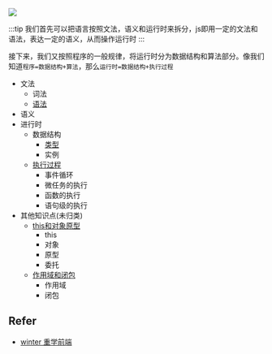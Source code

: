 
![](https://static001.geekbang.org/resource/image/6a/9b/6aec0a09381a2f74014ec604ef99c19b.png)

:::tip
我们首先可以把语言按照文法，语义和运行时来拆分，js即用一定的文法和语法，表达一定的语义，从而操作运行时
:::

接下来，我们又按照程序的一般规律，将运行时分为数据结构和算法部分。像我们知道`程序=数据结构+算法`，那么`运行时=数据结构+执行过程`

* 文法
    * 词法
    * [语法](https://luvsunlight.github.io/front-end-cookbook/#/_posts/JS/语法)
* 语义
* 进行时
    * 数据结构
        * [类型](https://luvsunlight.github.io/front-end-cookbook/#/_posts/JS/类型)
        * 实例
    * [执行过程](https://luvsunlight.github.io/front-end-cookbook/#/_posts/JS/异步)
        * 事件循环
        * 微任务的执行
        * 函数的执行
        * 语句级的执行
* 其他知识点(未归类)
    * [this和对象原型](https://luvsunlight.github.io/front-end-cookbook/#/_posts/JS/this和对象原型)
        * this
        * 对象
        * 原型
        * 委托
    * [作用域和闭包](https://luvsunlight.github.io/front-end-cookbook/#/_posts/JS/作用域和闭包)
        * 作用域
        * 闭包

## Refer

* [winter 重学前端](https://time.geekbang.org/column/article/78884)